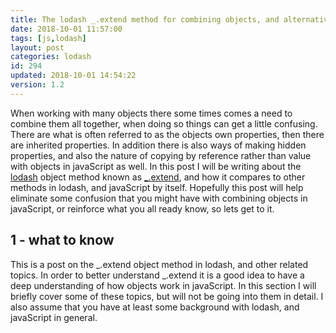 ```yaml
---
title: The lodash _.extend method for combining objects, and alternatives
date: 2018-10-01 11:57:00
tags: [js,lodash]
layout: post
categories: lodash
id: 294
updated: 2018-10-01 14:54:22
version: 1.2
---
```


When working with many objects there some times comes a need to combine them all together, when doing so things can get a little confusing. There are what is often referred to as the objects own properties, then there are inherited properties. In addition there is also ways of making hidden properties, and also the nature of copying by reference rather than value with objects in javaScript as well. In this post I will be writing about the [lodash](https://lodash.com/) object method known as [\_.extend](https://lodash.com/docs/4.17.10#extend), and how it compares to other methods in lodash, and javaScript by itself. Hopefully this post will help eliminate some confusion that you might have with combining objects in javaScript, or reinforce what you all ready know, so lets get to it.

<!-- more -->

## 1 - what to know

This is a post on the \_.extend object method in lodash, and other related topics. In order to better understand \_.extend it is a good idea to have a deep understanding of how objects work in javaScript. In this section I will briefly cover some of these topics, but will not be going into them in detail. I also assume that you have at least some background with lodash, and javaScript in general.
